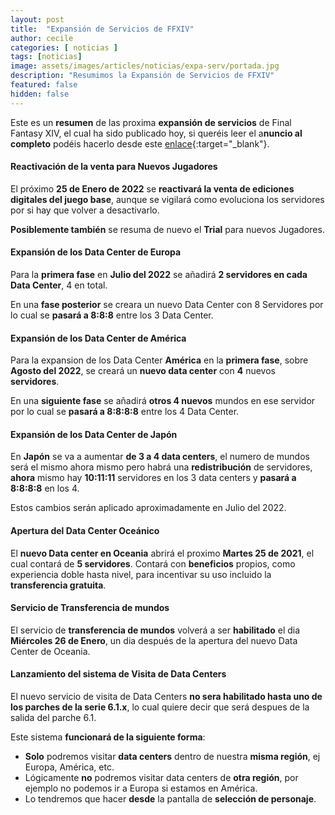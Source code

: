 ```yaml
---
layout: post
title:  "Expansión de Servicios de FFXIV"
author: cecile
categories: [ noticias ]
tags: [noticias]
image: assets/images/articles/noticias/expa-serv/portada.jpg
description: "Resumimos la Expansión de Servicios de FFXIV"
featured: false
hidden: false
---
```


Este es un **resumen** de las proxima **expansión de servicios** de Final Fantasy XIV, el cual ha sido publicado hoy, si queréis leer el a**nuncio al completo** podéis hacerlo desde este [enlace](https://eu.finalfantasyxiv.com/lodestone/topics/detail/059e1d98b8fd19ed9c3e56ed5f08732633c1ae13){:target="_blank"}.


#### Reactivación de la venta para Nuevos Jugadores

El próximo **25 de Enero de 2022** se **reactivará la venta de ediciones digitales del juego base**, aunque se vigilará como evoluciona los servidores por si hay que volver a desactivarlo.

**Posiblemente también** se resuma de nuevo el **Trial** para nuevos Jugadores.

#### Expansión de los Data Center de Europa

Para la **primera fase** en **Julio del 2022** se añadirá **2 servidores en cada Data Center**, 4 en total.

En una **fase posterior** se creara un nuevo Data Center con 8 Servidores por lo cual se **pasará a 8:8:8** entre los 3 Data Center.

#### Expansión de los Data Center de América

Para la expansion de los Data Center **América** en la **primera fase**, sobre **Agosto del 2022**, se creará un **nuevo data center** con **4** nuevos **servidores**.

En una **siguiente fase** se añadirá **otros 4 nuevos** mundos en ese servidor por lo cual se **pasará a 8:8:8:8** entre los 4 Data Center.

#### Expansión de los Data Center de Japón

En **Japón** se va a aumentar **de 3 a 4 data centers**, el numero de mundos será el mismo ahora mismo pero habrá una **redistribución** de servidores, **ahora** mismo hay **10:11:11** servidores en los 3 data centers y **pasará a 8:8:8:8** en los 4.

Estos cambios serán aplicado aproximadamente en Julio del 2022.

#### Apertura del Data Center Oceánico

El **nuevo Data center en Oceania** abrirá el proximo **Martes 25 de 2021**, el cual contará de **5 servidores**. Contará con **beneficios** propios, como experiencia doble hasta nivel, para incentivar su uso incluido la **transferencia gratuita**.

#### Servicio de Transferencia de mundos

El servicio de **transferencia de mundos** volverá a ser **habilitado** el dia **Miércoles 26 de Enero**, un dia después de la apertura del nuevo Data Center de Oceania.

#### Lanzamiento del sistema de Visita de Data Centers

El nuevo servicio de visita de Data Centers **no sera habilitado hasta uno de los parches de la serie 6.1.x**,  lo cual quiere decir que será despues de la salida del parche 6.1.

Este sistema **funcionará de la siguiente forma**: 

- **Solo** podremos visitar **data centers** dentro de nuestra **misma región**, ej Europa, América, etc.
- Lógicamente **no** podremos visitar data centers de **otra región**, por ejemplo no podemos ir a Europa si estamos en América.
- Lo tendremos que hacer **desde** la pantalla de **selección de personaje**. 

